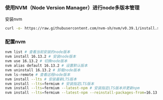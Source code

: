 ### 使用NVM（Node Version Manager）进行node多版本管理

安装nvm
```bash
curl -o- https://raw.githubusercontent.com/nvm-sh/nvm/v0.39.1/install.sh | bash
```

### 配置nvm

```bash
nvm list # 查看当前安装的node版本
nvm install 16.13.2 # 安装node版本
nvm use 16.13.2 # 切换node版本
nvm alias default 16.13.2 # 设置默认版本
nvm uninstall 16.13.2 # 卸载node版本
nvm ls-remote # 查看远程node版本
nvm install --lts # 安装最新LTS版本
nvm install --lts=fermium # 安装指定LTS版本
nvm install --lts=fermium --latest-npm # 安装指定LTS版本并更新npm
nvm install --lts=fermium --latest-npm --reinstall-packages-from=16.13.2 # 安装指定LTS版本并更新npm

```